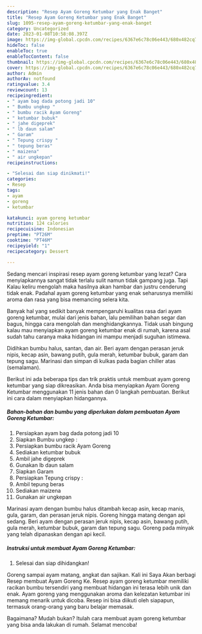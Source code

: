 ```yaml
---
description: "Resep Ayam Goreng Ketumbar yang Enak Banget"
title: "Resep Ayam Goreng Ketumbar yang Enak Banget"
slug: 1095-resep-ayam-goreng-ketumbar-yang-enak-banget
category: Uncategorized
date: 2023-01-08T10:58:08.397Z
image: https://img-global.cpcdn.com/recipes/6367e6c78c06e443/680x482cq70/ayam-goreng-ketumbar-foto-resep-utama.jpg
hideToc: false
enableToc: true
enableTocContent: false
thumbnail: https://img-global.cpcdn.com/recipes/6367e6c78c06e443/680x482cq70/ayam-goreng-ketumbar-foto-resep-utama.jpg
cover: https://img-global.cpcdn.com/recipes/6367e6c78c06e443/680x482cq70/ayam-goreng-ketumbar-foto-resep-utama.jpg
author: Admin
authorAv: notfound
ratingvalue: 3.4
reviewcount: 13
recipeingredient:
- " ayam bag dada potong jadi 10"
- " Bumbu ungkep "
- " bumbu racik Ayam Goreng"
- " ketumbar bubuk"
- " jahe digeprek"
- " lb daun salam"
- " Garam"
- " Tepung crispy "
- " tepung beras"
- " maizena"
- " air ungkepan"
recipeinstructions:

- "Selesai dan siap dinikmati!"
categories:
- Resep
tags:
- ayam
- goreng
- ketumbar

katakunci: ayam goreng ketumbar 
nutrition: 124 calories
recipecuisine: Indonesian
preptime: "PT26M"
cooktime: "PT46M"
recipeyield: "1"
recipecategory: Dessert

---
```



Sedang mencari inspirasi resep ayam goreng ketumbar yang lezat? Cara menyiapkannya sangat tidak terlalu sulit namun tidak gampang juga. Tapi Kalau keliru mengolah maka hasilnya akan hambar dan justru cenderung tidak enak. Padahal ayam goreng ketumbar yang enak seharusnya memiliki aroma dan rasa yang bisa memancing selera kita.


Banyak hal yang sedikit banyak mempengaruhi kualitas rasa dari ayam goreng ketumbar, mulai dari jenis bahan, lalu pemilihan bahan segar dan bagus, hingga cara mengolah dan menghidangkannya. Tidak usah bingung kalau mau menyiapkan ayam goreng ketumbar enak di rumah, karena asal sudah tahu caranya maka hidangan ini mampu menjadi suguhan istimewa.

Didihkan bumbu halus, santan, dan air. Beri ayam dengan perasan jeruk nipis, kecap asin, bawang putih, gula merah, ketumbar bubuk, garam dan tepung sagu. Marinasi dan simpan di kulkas pada bagian chiller atas (semalaman).


Berikut ini ada beberapa tips dan trik praktis untuk membuat ayam goreng ketumbar yang siap dikreasikan. Anda bisa menyiapkan Ayam Goreng Ketumbar menggunakan 11 jenis bahan dan 0 langkah pembuatan. Berikut ini cara dalam menyiapkan hidangannya.

<!--inarticleads1-->

##### Bahan-bahan dan bumbu yang diperlukan dalam pembuatan Ayam Goreng Ketumbar:

1. Persiapkan  ayam bag dada potong jadi 10
1. Siapkan  Bumbu ungkep :
1. Persiapkan  bumbu racik Ayam Goreng
1. Sediakan  ketumbar bubuk
1. Ambil  jahe digeprek
1. Gunakan  lb daun salam
1. Siapkan  Garam
1. Persiapkan  Tepung crispy :
1. Ambil  tepung beras
1. Sediakan  maizena
1. Gunakan  air ungkepan


Marinasi ayam dengan bumbu halus ditambah kecap asin, kecap manis, gula, garam, dan perasan jeruk nipis. Goreng hingga matang dengan api sedang. Beri ayam dengan perasan jeruk nipis, kecap asin, bawang putih, gula merah, ketumbar bubuk, garam dan tepung sagu. Goreng pada minyak yang telah dipanaskan dengan api kecil. 

<!--inarticleads2-->

##### Instruksi untuk membuat Ayam Goreng Ketumbar:


1. Selesai dan siap dihidangkan!

Goreng sampai ayam matang, angkat dan sajikan. Kali ini Saya Akan berbagi Resep membuat Ayam Goreng Ke. Resep ayam goreng ketumbar memiliki racikan bumbu tersendiri yang membuat hidangan ini terasa lebih unik dan enak. Ayam goreng yang menggunakan aroma dan kelezatan ketumbar ini memang menarik untuk dicoba. Resep ini bisa diikuti oleh siapapun, termasuk orang-orang yang baru belajar memasak. 

Bagaimana? Mudah bukan? Itulah cara membuat ayam goreng ketumbar yang bisa anda lakukan di rumah. Selamat mencoba!
